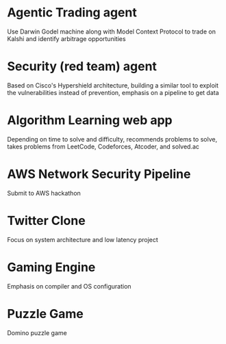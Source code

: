 # Agentic Trading agent
Use Darwin Godel machine along with Model Context Protocol to trade on Kalshi and identify arbitrage opportunities
# Security (red team) agent
Based on Cisco's Hypershield architecture, building a similar tool to exploit the vulnerabilities instead of prevention, emphasis on a pipeline to get data
# Algorithm Learning web app
Depending on time to solve and difficulty, recommends problems to solve, takes problems from LeetCode, Codeforces, Atcoder, and solved.ac
# AWS Network Security Pipeline
Submit to AWS hackathon
# Twitter Clone
Focus on system architecture and low latency project
# Gaming Engine
Emphasis on compiler and OS configuration
# Puzzle Game
Domino puzzle game